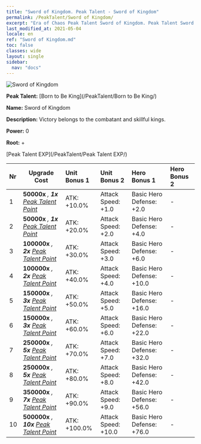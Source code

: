 ```yaml
---
title: "Sword of Kingdom. Peak Talent - Sword of Kingdom"
permalink: /PeakTalent/Sword of Kingdom/
excerpt: "Era of Chaos Peak Talent Sword of Kingdom. Peak Talent Sword of Kingdom. Sword of Kingdom"
last_modified_at: 2021-05-04
locale: en
ref: "Sword of Kingdom.md"
toc: false
classes: wide
layout: single
sidebar:
  nav: "docs"
---
```


  ![Sword of Kingdom](/images/pt/talent_4401.png)

  **Peak Talent:** [Born to Be King](/PeakTalent/Born to Be King/)

  **Name:** Sword of Kingdom

  **Description:** Victory belongs to the combatant and skillful kings.

  **Power:** 0

  **Root:** +

  [Peak Talent EXP](/PeakTalent/Peak Talent EXP/)

  | Nr | Upgrade Cost | Unit Bonus 1 | Unit Bonus 2 | Hero Bonus 1 | Hero Bonus 2 |
  |:---|--------------|:-------------|:-------------|:-------------|:-------------|
  | 1 |  **50000x** <i class="fas fa-coins"/>, **1x** [Peak Talent Point](/Items/con_934/) | ATK: +10.0% | Attack Speed: +1.0 | Basic Hero Defense: +2.0 | - |
  | 2 |  **50000x** <i class="fas fa-coins"/>, **1x** [Peak Talent Point](/Items/con_934/) | ATK: +20.0% | Attack Speed: +2.0 | Basic Hero Defense: +4.0 | - |
  | 3 |  **100000x** <i class="fas fa-coins"/>, **2x** [Peak Talent Point](/Items/con_934/) | ATK: +30.0% | Attack Speed: +3.0 | Basic Hero Defense: +6.0 | - |
  | 4 |  **100000x** <i class="fas fa-coins"/>, **2x** [Peak Talent Point](/Items/con_934/) | ATK: +40.0% | Attack Speed: +4.0 | Basic Hero Defense: +10.0 | - |
  | 5 |  **150000x** <i class="fas fa-coins"/>, **3x** [Peak Talent Point](/Items/con_934/) | ATK: +50.0% | Attack Speed: +5.0 | Basic Hero Defense: +16.0 | - |
  | 6 |  **150000x** <i class="fas fa-coins"/>, **3x** [Peak Talent Point](/Items/con_934/) | ATK: +60.0% | Attack Speed: +6.0 | Basic Hero Defense: +22.0 | - |
  | 7 |  **250000x** <i class="fas fa-coins"/>, **5x** [Peak Talent Point](/Items/con_934/) | ATK: +70.0% | Attack Speed: +7.0 | Basic Hero Defense: +32.0 | - |
  | 8 |  **250000x** <i class="fas fa-coins"/>, **5x** [Peak Talent Point](/Items/con_934/) | ATK: +80.0% | Attack Speed: +8.0 | Basic Hero Defense: +42.0 | - |
  | 9 |  **350000x** <i class="fas fa-coins"/>, **7x** [Peak Talent Point](/Items/con_934/) | ATK: +90.0% | Attack Speed: +9.0 | Basic Hero Defense: +56.0 | - |
  | 10 |  **500000x** <i class="fas fa-coins"/>, **10x** [Peak Talent Point](/Items/con_934/) | ATK: +100.0% | Attack Speed: +10.0 | Basic Hero Defense: +76.0 | - |

